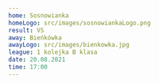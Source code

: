 ```yaml
---
home: Sosnowianka
homeLogo: src/images/sosnowiankaLogo.png
result: VS
away: Bieńkówka
awayLogo: src/images/bienkowka.jpg
league: 1 kolejka B klasa
date: 20.08.2021
time: 17:00
---
```

